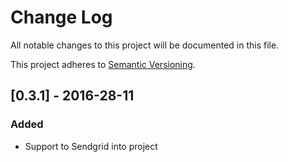 # Change Log
All notable changes to this project will be documented in this file.

This project adheres to [Semantic Versioning](http://semver.org/).

## [0.3.1] - 2016-28-11 ##
### Added
- Support to Sendgrid into project
